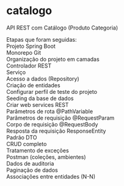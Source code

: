 # catalogo
API REST com Catálogo (Produto Categoria)

Etapas que foram seguidas: </br>
Projeto Spring Boot </br>
Monorepo Git </br>
Organização do projeto em camadas </br>
Controlador REST </br>
Serviço </br>
Acesso a dados (Repository) </br>
Criação de entidades </br>
Configurar perfil de teste do projeto </br>
Seeding da base de dados </br>
Criar web services REST </br>
Parâmetros de rota @PathVariable </br>
Parâmetros de requisição @RequestParam </br>
Corpo de requisição @RequestBody </br>
Resposta da requisição ResponseEntity<T> </br>
Padrão DTO </br>
CRUD completo </br>
Tratamento de exceções </br>
Postman (coleções, ambientes) </br>
Dados de auditoria </br>
Paginação de dados </br>
Associações entre entidades (N-N) </br>
